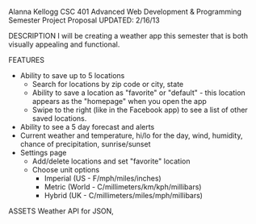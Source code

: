 Alanna Kellogg
CSC 401 Advanced Web Development & Programming
Semester Project Proposal
UPDATED: 2/16/13


DESCRIPTION
I will be creating a weather app this semester that is both visually appealing and 
functional.


FEATURES
- Ability to save up to 5 locations
	- Search for locations by zip code or city, state
	- Ability to save a location as "favorite" or "default" - this location appears as the
	"homepage" when you open the app
	- Swipe to the right (like in the Facebook app) to see a list of other saved locations.
- Ability to see a 5 day forecast and alerts
- Current weather and temperature, hi/lo for the day, wind, humidity, chance of
precipitation, sunrise/sunset
- Settings page
	- Add/delete locations and set "favorite" location
	- Choose unit options
		- Imperial (US - F/mph/miles/inches)
		- Metric (World - C/millimeters/km/kph/millibars)
		- Hybrid (UK - C/millimeters/miles/mph/millibars)


ASSETS
Weather API for JSON, 